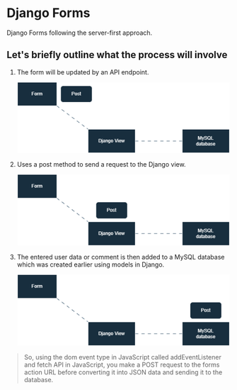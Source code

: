# Django Forms

Django Forms following the server-first approach.

## Let's briefly outline what the process will involve

1. The form will be updated by an API endpoint.

     ![1st](./img/form.png)

2. Uses a post method to send a request to the Django view.

     ![2nd](./img/view.png)

3. The entered user data or comment is then added to a MySQL database which was created earlier using models in Django.

     ![3rd](./img/db.png)

> So, using the dom event type in JavaScript called addEventListener and fetch API in JavaScript, you make a POST request to the forms action URL before converting it into JSON data and sending it to the database.

